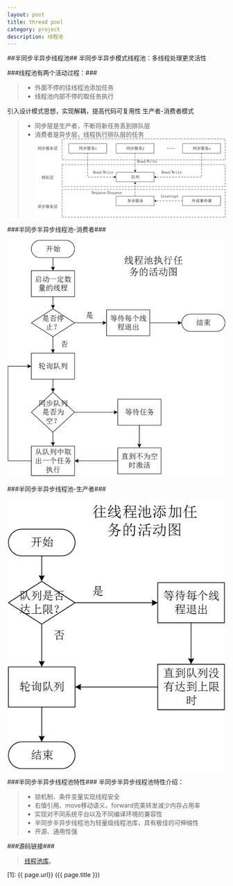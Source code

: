 ```yaml
---
layout: post
title: thread pool
category: project
description: 线程池
---
```

##半同步半异步线程池##
半同步半异步模式线程池：多线程处理更灵活性


###线程池有两个活动过程：###
> + 外面不停的往线程池添加任务
> + 线程池内部不停的取任务执行

引入设计模式思想，实现解耦，提高代码可复用性
生产者-消费者模式
> +  同步层是生产者，不断将新任务丢到排队层
> +  消费者是异步层，线程执行排队层的任务
>   ![threadpool](/Code/threadpool/threadpool.png)

###半同步半异步线程池-消费者###

![consumer](/Code/threadpool/consumer.png)

###半同步半异步线程池-生产者###

![producer](/Code/threadpool/producer.png)

###半同步半异步线程池特性###
半同步半异步线程池特性介绍：
> +  锁机制、条件变量实现线程安全
> +  右值引用、move移动语义、forward完美转发减少内存占用率
> +  实现对不同系统平台以及不同编译环境的兼容性
> +  半同步半异步线程池为轻量级线程池库，具有极佳的可伸缩性
> +  开源、通用性强

###源码链接###
> [线程池库](https://github.com/ForrestPi/Cplusplus11_project/tree/master/threadPool"ThreadPool")。




[ForrestPi]: http://forrestpi.github.io/	"ForrestPi"
[1]:    {{ page.url}}  ({{ page.title }})